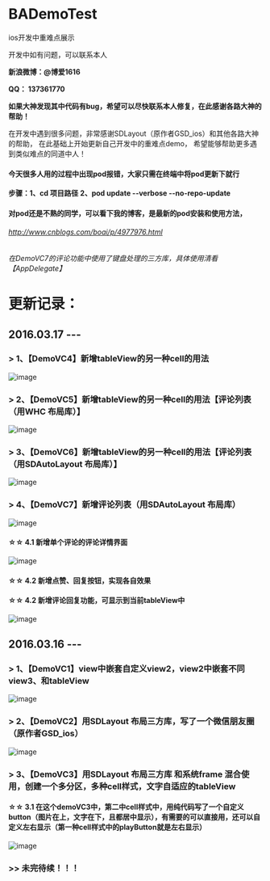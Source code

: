 # BADemoTest
ios开发中重难点展示

开发中如有问题，可以联系本人

**新浪微博：@博爱1616**

**QQ：     137361770**

**如果大神发现其中代码有bug，希望可以尽快联系本人修复，在此感谢各路大神的帮助！**

在开发中遇到很多问题，非常感谢SDLayout（原作者GSD_ios）和其他各路大神的帮助，
在此基础上开始更新自己开发中的重难点demo，
希望能够帮助更多遇到类似难点的同道中人！

#### 今天很多人用的过程中出现pod报错，大家只需在终端中将pod更新下就行
**步骤：1、cd 项目路径**
**2、pod update --verbose --no-repo-update**

#### 对pod还是不熟的同学，可以看下我的博客，是最新的pod安装和使用方法，

###### http://www.cnblogs.com/boai/p/4977976.html

###### 在DemoVC7的评论功能中使用了键盘处理的三方库，具体使用清看【AppDelegate】

# 更新记录：

## 2016.03.17 --- 
###   > 1、【DemoVC4】新增tableView的另一种cell的用法 

![image](https://github.com/boai/BADemoTest/blob/master/Image/image4.png)

###    > 2、【DemoVC5】新增tableView的另一种cell的用法【评论列表（用WHC 布局库）】 

![image](https://github.com/boai/BADemoTest/blob/master/Image/image5.png)

###    > 3、【DemoVC6】新增tableView的另一种cell的用法【评论列表（用SDAutoLayout 布局库）】 

![image](https://github.com/boai/BADemoTest/blob/master/Image/image6.png)

###    > 4、【DemoVC7】新增评论列表（用SDAutoLayout 布局库） 

![image](https://github.com/boai/BADemoTest/blob/master/Image/image7.png)

####   ☆☆ 4.1 新增单个评论的评论详情界面

![image](https://github.com/boai/BADemoTest/blob/master/Image/image8.png)

####   ☆☆ 4.2 新增点赞、回复按钮，实现各自效果

####   ☆☆ 4.2 新增评论回复功能，可显示到当前tableView中

![image](https://github.com/boai/BADemoTest/blob/master/Image/image9.png)



## 2016.03.16 --- 

###    > 1、【DemoVC1】view中嵌套自定义view2，view2中嵌套不同view3、和tableView

![image](https://github.com/boai/BADemoTest/blob/master/Image/image1.png)


###    > 2、【DemoVC2】用SDLayout 布局三方库，写了一个微信朋友圈（原作者GSD_ios）

![image](https://github.com/boai/BADemoTest/blob/master/Image/image2.png)


###    > 3、【DemoVC3】用SDLayout 布局三方库 和系统frame 混合使用，创建一个多分区，多种cell样式，文字自适应的tableView

####   ☆☆ 3.1 在这个demoVC3中，第二中cell样式中，用纯代码写了一个自定义button（图片在上，文字在下，且都居中显示），有需要的可以直接用，还可以自定义左右显示（第一种cell样式中的playButton就是左右显示）

![image](https://github.com/boai/BADemoTest/blob/master/Image/image3.png)



###    >> 未完待续！！！









